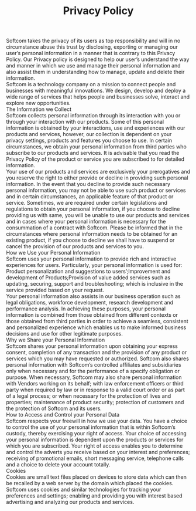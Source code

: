 ---
layout: policies
permalink: /privacy-policy/
title: Privacy Policy
headline: Privacy Policy
copy: |-
    Our digital products terms, privacy, acceptable use, and cookie policies, copyrights. 
featured_image: /uploads/pages/policies.jpg
image_description: Softcom impacts
body: |-
    Softcom takes the privacy of its users as top responsibility and will in no circumstance abuse this trust by disclosing, exporting or managing our user’s personal information in a manner that is contrary to this Privacy Policy. Our Privacy policy is designed to help our user’s understand the way and manner in which we use and manage their personal information and also assist them in understanding how to manage, update and delete their information.  

    Softcom is a technology company on a mission to connect people and businesses with meaningful innovations. We design, develop and deploy a wide range of services that helps people and businesses solve, interact and explore new opportunities.

    #### The Information we Collect
    Softcom collects personal information through its interaction with you or through your interaction with our products. Some of this personal information is obtained by your interactions, use and experiences with our products and services, however, our collection is dependent on your privacy settings, products and features you choose to use. In certain circumstances, we obtain your personal information from third parties who subscribe to our products and services. It is advisable that you read the Privacy Policy of the product or service you are subscribed to for detailed information.

    Your use of our products and services are exclusively your prerogatives and you reserve the right to either provide or decline in providing such personal information. In the event that you decline to provide such necessary personal information, you may not be able to use such product or services and in certain circumstances, an applicable feature of that product or service. Sometimes, we are required under certain legislations and regulations to obtain your personal information, if you choose to decline providing us with same, you will be unable to use our products and services and in cases where your personal information is necessary for the consummation of a contract with Softcom. Please be informed that in the circumstances where personal information needs to be obtained for an existing product, if you choose to decline we shall have to suspend or cancel the provision of our products and services to you.


    #### How we Use your Personal Information
    Softcom uses your personal information to provide rich and interactive experiences for users. Particularly, your personal information is used for:  

    - Product personalization and suggestions to users’;
    - Improvement and development of Products;
    - Provision of value added services such as updating, securing, support and troubleshooting; which is inclusive in the service provided based on your request.  

    Your personal information also assists in our business operation such as legal obligations, workforce development, research development and performance analysis. In achieving these purposes, your personal information is combined from those obtained from different contexts or those obtained from third parties in order to achieve a seamless, consistent and personalized experience which enables us to make informed business decisions and use for other legitimate purposes.   

    ### Why we Share your Personal Information
    Softcom shares your personal information upon obtaining your express consent, completion of any transaction and the provision of any product or services which you may have requested or authorized. Softcom also shares personal information with Softcom’s controlled affiliates and subsidiaries only when necessary and for the performance of a specify obligation or purpose. When necessary, Softcom may also share personal information with Vendors working on its behalf; with law enforcement officers or third party when required by law or in response to a valid court order or as part of a legal process; or when necessary for the protection of lives and properties; maintenance of product security; protection of customers and the protection of Softcom and its users.

    #### How to Access and Control your Personal Data
    Softcom respects your freewill in how we use your data. You have a choice to control the use of your personal information that is within Softcom’s custody, thereby exercising your right of access. Your choice of accessing your personal information is dependent upon the products or services for which you are subscribed. Your right of access enables you to determine and control the adverts you receive based on your interest and preferences; receiving of promotional emails, short messaging service, telephone calls and a choice to delete your account totally.

    #### Cookies
    Cookies are small text files placed on devices to store data which can then be recalled by a web server by the domain which placed the cookies. Softcom uses cookies and similar technologies for tracking your preferences and settings; enabling and providing you with interest based advertising and analyzing our products and services.
---